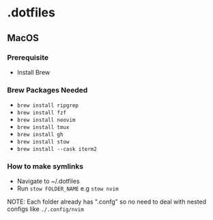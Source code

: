 # .dotfiles

## MacOS

### Prerequisite
- Install Brew

### Brew Packages Needed
- `brew install ripgrep`
- `brew install fzf` 
- `brew install neovim` 
- `brew install tmux` 
- `brew install gh` 
- `brew install stow` 
- `brew install --cask iterm2` 
 
### How to make symlinks 
- Navigate to ~/.dotfiles
- Run `stow FOLDER_NAME` e.g `stow nvim`

NOTE: Each folder already has ".confg" so no need to deal with nested configs like `./.config/nvim`



